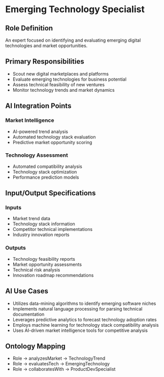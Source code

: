 # Emerging Technology Specialist

## Role Definition
An expert focused on identifying and evaluating emerging digital technologies and market opportunities.

## Primary Responsibilities
- Scout new digital marketplaces and platforms
- Evaluate emerging technologies for business potential
- Assess technical feasibility of new ventures
- Monitor technology trends and market dynamics

## AI Integration Points

### Market Intelligence
- AI-powered trend analysis
- Automated technology stack evaluation
- Predictive market opportunity scoring

### Technology Assessment
- Automated compatibility analysis
- Technology stack optimization
- Performance prediction models

## Input/Output Specifications

### Inputs
- Market trend data
- Technology stack information
- Competitor technical implementations
- Industry innovation reports

### Outputs
- Technology feasibility reports
- Market opportunity assessments
- Technical risk analysis
- Innovation roadmap recommendations

## AI Use Cases
- Utilizes data-mining algorithms to identify emerging software niches
- Implements natural language processing for parsing technical documentation
- Leverages predictive analytics to forecast technology adoption rates
- Employs machine learning for technology stack compatibility analysis
- Uses AI-driven market intelligence tools for competitive analysis

## Ontology Mapping
- Role → analyzesMarket → TechnologyTrend
- Role → evaluatesTech → EmergingTechnology
- Role → collaboratesWith → ProductDevSpecialist